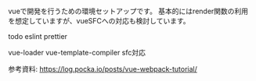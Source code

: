 # 
vueで開発を行うための環境セットアップです。
基本的にはrender関数の利用を想定していますが、vueSFCへの対応も検討しています。

todo
eslint
prettier

vue-loader
vue-template-compiler
sfc対応


参考資料: https://log.pocka.io/posts/vue-webpack-tutorial/